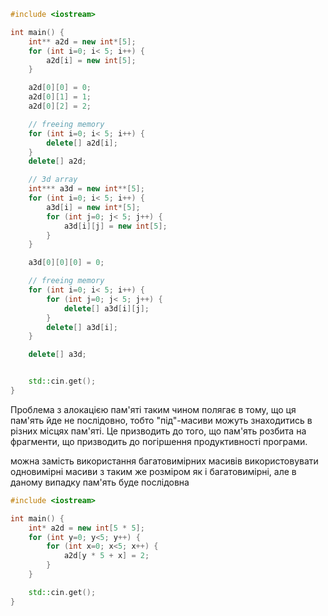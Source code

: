 ```cpp
#include <iostream>

int main() {
    int** a2d = new int*[5];
    for (int i=0; i< 5; i++) {
        a2d[i] = new int[5];
    }

    a2d[0][0] = 0;
    a2d[0][1] = 1;
    a2d[0][2] = 2;

    // freeing memory
    for (int i=0; i< 5; i++) {
        delete[] a2d[i];
    }
    delete[] a2d;

    // 3d array
    int*** a3d = new int**[5];
    for (int i=0; i< 5; i++) {
        a3d[i] = new int*[5];
        for (int j=0; j< 5; j++) {
            a3d[i][j] = new int[5];
        }
    }

    a3d[0][0][0] = 0;

    // freeing memory
    for (int i=0; i< 5; i++) {
        for (int j=0; j< 5; j++) {
            delete[] a3d[i][j];
        }
        delete[] a3d[i];
    }

    delete[] a3d;


    std::cin.get();
}

```

Проблема з алокацією пам'яті таким чином полягає в тому, що ця пам'ять йде не послідовно, тобто "під"-масиви можуть знаходитись в різних місцях пам'яті. Це призводить до того, що пам'ять розбита на фрагменти, що призводить до погіршення продуктивності програми.

можна замість використання багатовимірних масивів використовувати одновимірні масиви з таким же розміром як і багатовимірні, але в даному випадку пам'ять буде послідовна

```cpp
#include <iostream>

int main() {
    int* a2d = new int[5 * 5];
    for (int y=0; y<5; y++) {
        for (int x=0; x<5; x++) {
            a2d[y * 5 + x] = 2;
        }
    }

    std::cin.get();
}
```